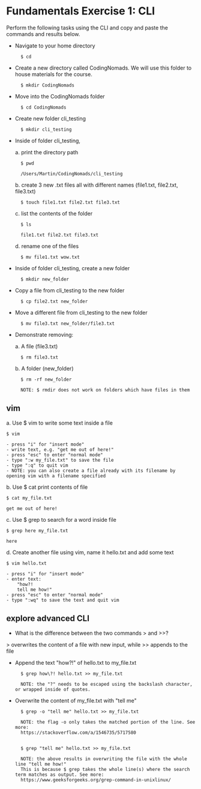 # Fundamentals Exercise 1: CLI

Perform the following tasks using the CLI and copy and paste the commands and results below.

- Navigate to your home directory

        $ cd

- Create a new directory called CodingNomads. We will use this folder to house materials for the course.

        $ mkdir CodingNomads

- Move into the CodingNomads folder

        $ cd CodingNomads

- Create new folder cli_testing

        $ mkdir cli_testing

- Inside of folder cli_testing,

    a. print the directory path

        $ pwd

        /Users/Martin/CodingNomads/cli_testing

    b. create 3 new .txt files all with different names (file1.txt, file2.txt, file3.txt)

        $ touch file1.txt file2.txt file3.txt

    c. list the contents of the folder

        $ ls

        file1.txt file2.txt file3.txt

    d. rename one of the files

        $ mv file1.txt wow.txt

- Inside of folder cli_testing, create a new folder

        $ mkdir new_folder

- Copy a file from cli_testing to the new folder

        $ cp file2.txt new_folder

- Move a different file from cli_testing to the new folder

        $ mv file3.txt new_folder/file3.txt

- Demonstrate removing:

    a. A file (file3.txt)

        $ rm file3.txt

    b. A folder (new_folder)

        $ rm -rf new_folder

        NOTE: $ rmdir does not work on folders which have files in them

## vim

a. Use $ vim to write some text inside a file

    $ vim

    - press "i" for "insert mode"
    - write text, e.g. "get me out of here!"
    - press "esc" to enter "normal mode"
    - type ":w my_file.txt" to save the file
    - type ":q" to quit vim
    - NOTE: you can also create a file already with its filename by opening vim with a filename specified

b. Use $ cat print contents of file

    $ cat my_file.txt

    get me out of here!

c. Use $ grep to search for a word inside file

    $ grep here my_file.txt

    here

d. Create another file using vim, name it hello.txt and add some text

    $ vim hello.txt

    - press "i" for "insert mode"
    - enter text:
        "how?!
        tell me how!"
    - press "esc" to enter "normal mode"
    - type ":wq" to save the text and quit vim

## explore advanced CLI

- What is the difference between the two commands > and >>?

\> overwrites the content of a file with new input, while >> appends to the file

- Append the text "how?!" of hello.txt to my_file.txt

        $ grep how\?! hello.txt >> my_file.txt

        NOTE: the "?" needs to be escaped using the backslash character, or wrapped inside of quotes.

- Overwrite the content of my_file.txt with "tell me"

        $ grep -o "tell me" hello.txt >> my_file.txt

        NOTE: the flag -o only takes the matched portion of the line. See more:
        https://stackoverflow.com/a/1546735/5717580


        $ grep "tell me" hello.txt >> my_file.txt

        NOTE: the above results in overwriting the file with the whole line "tell me how!"
        This is because $ grep takes the whole line(s) where the search term matches as output. See more:
        https://www.geeksforgeeks.org/grep-command-in-unixlinux/
